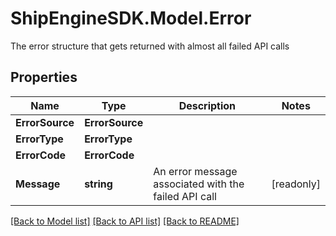 # ShipEngineSDK.Model.Error
The error structure that gets returned with almost all failed API calls 

## Properties

Name | Type | Description | Notes
------------ | ------------- | ------------- | -------------
**ErrorSource** | **ErrorSource** |  | 
**ErrorType** | **ErrorType** |  | 
**ErrorCode** | **ErrorCode** |  | 
**Message** | **string** | An error message associated with the failed API call | [readonly] 

[[Back to Model list]](../README.md#documentation-for-models) [[Back to API list]](../README.md#documentation-for-api-endpoints) [[Back to README]](../README.md)

